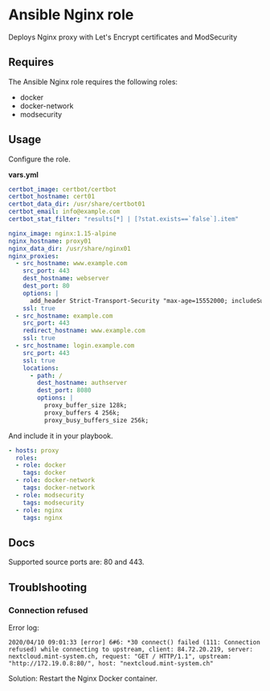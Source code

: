 # Ansible Nginx role

Deploys Nginx proxy with Let's Encrypt certificates and ModSecurity

## Requires

The Ansible Nginx role requires the following roles:

* docker
* docker-network
* modsecurity

## Usage

Configure the role.

**vars.yml**

```yml
certbot_image: certbot/certbot
certbot_hostname: cert01
certbot_data_dir: /usr/share/certbot01
certbot_email: info@example.com
certbot_stat_filter: "results[*] | [?stat.exists==`false`].item"

nginx_image: nginx:1.15-alpine
nginx_hostname: proxy01
nginx_data_dir: /usr/share/nginx01
nginx_proxies:
  - src_hostname: www.example.com
    src_port: 443
    dest_hostname: webserver
    dest_port: 80
    options: |
      add_header Strict-Transport-Security "max-age=15552000; includeSubdomains;"
    ssl: true
  - src_hostname: example.com
    src_port: 443
    redirect_hostname: www.example.com
    ssl: true
  - src_hostname: login.example.com
    src_port: 443
    ssl: true
    locations:
      - path: /
        dest_hostname: authserver
        dest_port: 8080
        options: |
          proxy_buffer_size 128k;
          proxy_buffers 4 256k;
          proxy_busy_buffers_size 256k;
```

And include it in your playbook.

```yml
- hosts: proxy
  roles:
  - role: docker
    tags: docker
  - role: docker-network
    tags: docker-network
  - role: modsecurity
    tags: modsecurity
  - role: nginx
    tags: nginx
```

## Docs

Supported source ports are: 80 and 443.

## Troublshooting

### Connection refused

Error log:

```
2020/04/10 09:01:33 [error] 6#6: *30 connect() failed (111: Connection refused) while connecting to upstream, client: 84.72.20.219, server: nextcloud.mint-system.ch, request: "GET / HTTP/1.1", upstream: "http://172.19.0.8:80/", host: "nextcloud.mint-system.ch"
```

Solution: Restart the Nginx Docker container.
